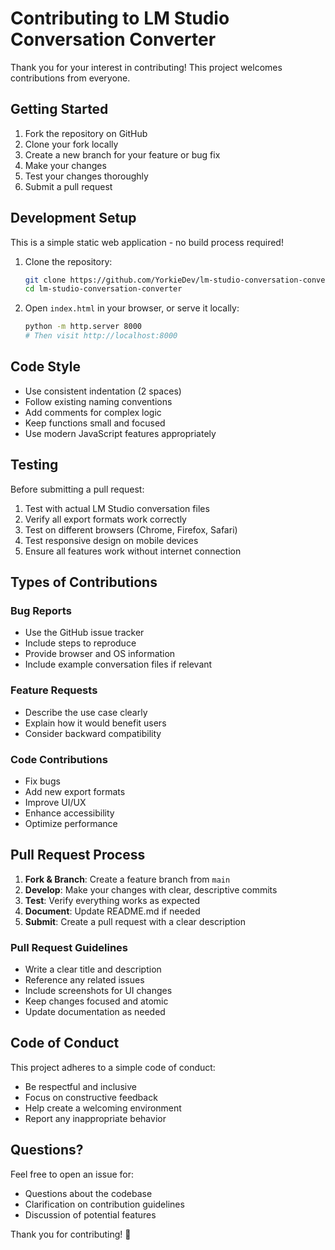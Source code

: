 # Contributing to LM Studio Conversation Converter

Thank you for your interest in contributing! This project welcomes contributions from everyone.

## Getting Started

1. Fork the repository on GitHub
2. Clone your fork locally
3. Create a new branch for your feature or bug fix
4. Make your changes
5. Test your changes thoroughly
6. Submit a pull request

## Development Setup

This is a simple static web application - no build process required!

1. Clone the repository:
   ```bash
   git clone https://github.com/YorkieDev/lm-studio-conversation-converter.git
   cd lm-studio-conversation-converter
   ```

2. Open `index.html` in your browser, or serve it locally:
   ```bash
   python -m http.server 8000
   # Then visit http://localhost:8000
   ```

## Code Style

- Use consistent indentation (2 spaces)
- Follow existing naming conventions
- Add comments for complex logic
- Keep functions small and focused
- Use modern JavaScript features appropriately

## Testing

Before submitting a pull request:

1. Test with actual LM Studio conversation files
2. Verify all export formats work correctly
3. Test on different browsers (Chrome, Firefox, Safari)
4. Test responsive design on mobile devices
5. Ensure all features work without internet connection

## Types of Contributions

### Bug Reports
- Use the GitHub issue tracker
- Include steps to reproduce
- Provide browser and OS information
- Include example conversation files if relevant

### Feature Requests
- Describe the use case clearly
- Explain how it would benefit users
- Consider backward compatibility

### Code Contributions
- Fix bugs
- Add new export formats
- Improve UI/UX
- Enhance accessibility
- Optimize performance

## Pull Request Process

1. **Fork & Branch**: Create a feature branch from `main`
2. **Develop**: Make your changes with clear, descriptive commits
3. **Test**: Verify everything works as expected
4. **Document**: Update README.md if needed
5. **Submit**: Create a pull request with a clear description

### Pull Request Guidelines

- Write a clear title and description
- Reference any related issues
- Include screenshots for UI changes
- Keep changes focused and atomic
- Update documentation as needed

## Code of Conduct

This project adheres to a simple code of conduct:

- Be respectful and inclusive
- Focus on constructive feedback
- Help create a welcoming environment
- Report any inappropriate behavior

## Questions?

Feel free to open an issue for:
- Questions about the codebase
- Clarification on contribution guidelines
- Discussion of potential features

Thank you for contributing! 🎉